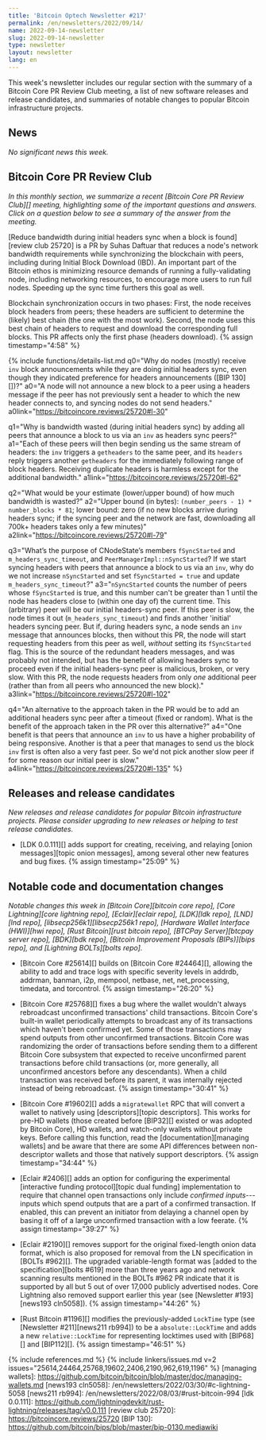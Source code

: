 ```yaml
---
title: 'Bitcoin Optech Newsletter #217'
permalink: /en/newsletters/2022/09/14/
name: 2022-09-14-newsletter
slug: 2022-09-14-newsletter
type: newsletter
layout: newsletter
lang: en
---
```

This week's newsletter includes our regular section with the summary of
a Bitcoin Core PR Review Club meeting, a list of new software releases and
release candidates, and summaries of notable changes to popular Bitcoin
infrastructure projects.

## News

*No significant news this week.*

## Bitcoin Core PR Review Club

*In this monthly section, we summarize a recent [Bitcoin Core PR Review Club][]
meeting, highlighting some of the important questions and answers.  Click on a
question below to see a summary of the answer from the meeting.*

[Reduce bandwidth during initial headers sync when a block is found][review club 25720]
is a PR by Suhas Daftuar that reduces a node's network bandwidth
requirements while synchronizing the blockchain with peers, including
during Initial Block Download (IBD). An important part of the Bitcoin
ethos is minimizing resource demands of running a fully-validating node,
including networking resources, to encourage more users
to run full nodes. Speeding up the sync time furthers this
goal as well.

Blockchain synchronization occurs in two phases: First, the node
receives block headers from peers; these headers are sufficient
to determine the (likely) best chain (the one with the most work).
Second, the node uses this best chain of headers to request and download the
corresponding full blocks.
This PR affects only the first phase (headers download). {% assign timestamp="4:58" %}

{% include functions/details-list.md
  q0="Why do nodes (mostly) receive `inv` block announcements while
  they are doing initial headers sync, even though they indicated
  preference for headers announcements ([BIP 130][])?"
  a0="A node will not announce a new block to a peer using a headers
  message if the peer has not previously sent a header to which the
  new header connects to, and syncing nodes do not send headers."
  a0link="https://bitcoincore.reviews/25720#l-30"

  q1="Why is bandwidth wasted (during initial headers sync) by adding all
  peers that announce a block to us via an `inv` as headers sync peers?"
  a1="Each of these peers will then begin sending us the same stream
  of headers: the `inv` triggers a `getheaders` to the same peer,
  and its `headers` reply triggers another `getheaders` for the
  immediately following range of block headers. Receiving duplicate
  headers is harmless except for the additional bandwidth."
  a1link="https://bitcoincore.reviews/25720#l-62"

  q2="What would be your estimate (lower/upper bound) of how much
  bandwidth is wasted?"
  a2="Upper bound (in bytes): `(number_peers - 1) * number_blocks * 81`;
  lower bound: zero (if no new blocks arrive during headers sync;
  if the syncing peer and the network are fast, downloading all
  700k+ headers takes only a few minutes)"
  a2link="https://bitcoincore.reviews/25720#l-79"

  q3="What’s the purpose of CNodeState’s members `fSyncStarted` and
  `m_headers_sync_timeout`, and `PeerManagerImpl::nSyncStarted`?
  If we start syncing headers with peers that announce a block to
  us via an `inv`, why do we not increase `nSyncStarted` and set
  `fSyncStarted = true` and update `m_headers_sync_timeout`?"
  a3="`nSyncStarted` counts the number of peers whose `fSyncStarted`
  is true, and this number can't be greater than 1 until the
  node has headers close to (within one day of) the current time.
  This (arbitrary) peer will be our initial headers-sync peer. If this
  peer is slow, the node times it out (`m_headers_sync_timeout`) and
  finds another 'initial' headers syncing peer.
  But if, during headers sync, a node sends an `inv` message
  that announces blocks, then without this PR, the node will
  start requesting headers from this peer as well, _without_ setting
  its `fSyncStarted` flag. This is the source of the redundant
  headers messages, and was probably not intended, but has the
  benefit of allowing headers sync to proceed even if the
  initial headers-sync peer is malicious, broken, or very slow.
  With this PR, the node requests headers from only _one_ additional
  peer (rather than from all peers who announced the new block)."
  a3link="https://bitcoincore.reviews/25720#l-102"

  q4="An alternative to the approach taken in the PR would be to add
  an additional headers sync peer after a timeout (fixed or random).
  What is the benefit of the approach taken in the PR over this
  alternative?"
  a4="One benefit is that peers that announce an `inv` to us have a
  higher probability of being responsive. Another is that a peer that
  manages to send us the block `inv` first is often also a very fast peer.
  So we'd not pick another slow peer if for some reason our initial
  peer is slow."
  a4link="https://bitcoincore.reviews/25720#l-135"
%}

## Releases and release candidates

*New releases and release candidates for popular Bitcoin infrastructure
projects.  Please consider upgrading to new releases or helping to test
release candidates.*

- [LDK 0.0.111][] adds support for creating, receiving, and relaying
  [onion messages][topic onion messages], among several other new
  features and bug fixes. {% assign timestamp="25:09" %}

## Notable code and documentation changes

*Notable changes this week in [Bitcoin Core][bitcoin core repo], [Core
Lightning][core lightning repo], [Eclair][eclair repo], [LDK][ldk repo],
[LND][lnd repo], [libsecp256k1][libsecp256k1 repo], [Hardware Wallet
Interface (HWI)][hwi repo], [Rust Bitcoin][rust bitcoin repo], [BTCPay
Server][btcpay server repo], [BDK][bdk repo], [Bitcoin Improvement
Proposals (BIPs)][bips repo], and [Lightning BOLTs][bolts repo].*

- [Bitcoin Core #25614][] builds on [Bitcoin Core #24464][], allowing
  the ability to add and trace logs with specific severity levels in
  addrdb, addrman, banman, i2p, mempool, netbase, net, net_processing,
  timedata, and torcontrol. {% assign timestamp="26:20" %}

- [Bitcoin Core #25768][] fixes a bug where the wallet wouldn't always
  rebroadcast unconfirmed transactions' child transactions.  Bitcoin
  Core's built-in wallet periodically attempts to broadcast any of its
  transactions which haven't been confirmed yet.  Some of those
  transactions may spend outputs from other unconfirmed transactions.
  Bitcoin Core was randomizing the order of transactions before sending
  them to a different Bitcoin Core subsystem that expected to receive
  unconfirmed parent transactions before child transactions (or, more
  generally, all unconfirmed ancestors before any descendants).  When a
  child transaction was received before its parent, it was internally
  rejected instead of being rebroadcast. {% assign timestamp="30:41" %}

- [Bitcoin Core #19602][] adds a `migratewallet` RPC that will convert a
  wallet to natively using [descriptors][topic descriptors].  This works for pre-HD wallets (those
  created before [BIP32][] existed or was adopted by Bitcoin Core), HD
  wallets, and watch-only wallets without private keys.  Before calling
  this function, read the [documentation][managing wallets] and be aware
  that there are some API differences between non-descriptor wallets and
  those that natively support descriptors. {% assign timestamp="34:44" %}

<!-- TODO:harding to separate dual funding from interactive funding -->

- [Eclair #2406][] adds an option for configuring the experimental
  [interactive funding protocol][topic dual funding] implementation to
  require that channel open transactions only include *confirmed
  inputs*---inputs which spend outputs that are a part of a confirmed
  transaction.  If enabled, this can prevent an initiator from delaying
  a channel open by basing it off of a large unconfirmed transaction
  with a low feerate. {% assign timestamp="39:27" %}

- [Eclair #2190][] removes support for the original fixed-length onion
  data format, which is also proposed for removal from the LN
  specification in [BOLTs #962][].  The upgraded variable-length format
  was [added to the specification][bolts #619] more than three
  years ago and network scanning results mentioned in the BOLTs #962 PR
  indicate that it is supported by all but 5 out of over 17,000 publicly
  advertised nodes.  Core Lightning also removed support earlier this
  year (see [Newsletter #193][news193 cln5058]). {% assign timestamp="44:26" %}

- [Rust Bitcoin #1196][] modifies the previously-added `LockTime` type
  (see [Newsletter #211][news211 rb994]) to be a `absolute::LockTime`
  and adds a new `relative::LockTime` for representing locktimes used
  with [BIP68][] and [BIP112][]. {% assign timestamp="46:51" %}

{% include references.md %}
{% include linkers/issues.md v=2 issues="25614,24464,25768,19602,2406,2190,962,619,1196" %}
[managing wallets]: https://github.com/bitcoin/bitcoin/blob/master/doc/managing-wallets.md
[news193 cln5058]: /en/newsletters/2022/03/30/#c-lightning-5058
[news211 rb994]: /en/newsletters/2022/08/03/#rust-bitcoin-994
[ldk 0.0.111]: https://github.com/lightningdevkit/rust-lightning/releases/tag/v0.0.111
[review club 25720]: https://bitcoincore.reviews/25720
[BIP 130]: https://github.com/bitcoin/bips/blob/master/bip-0130.mediawiki
